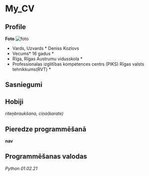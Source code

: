 # My_CV
## Profile
**Foto**
![foto](https://media.discordapp.net/attachments/783352004881547264/805793131655462932/unknown.png?width=464&height=630)
* Vards, Uzvards * Deniss Kozlovs
* Vecums* 16 gadus * 
* Rīga, Rīgas Austrumu vidusskola *
* Professionalas izglitības kompetences centrs (PIKS) Rīgas valsts tehnikkums(RVT) *
## Sasniegumi
## Hobiji
*riteņbraukšana, ciņa(karate)* 
## Pieredze programmēšanā
**nav**
## Programmēšanas valodas ##
*Python*
*01.02.21* 

